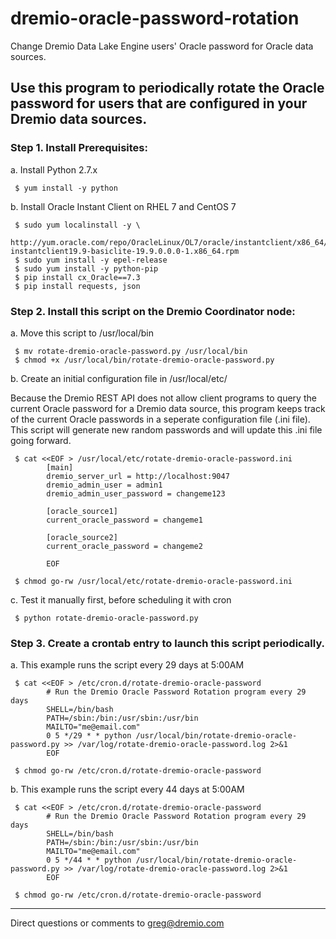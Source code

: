 # dremio-oracle-password-rotation

Change Dremio Data Lake Engine users' Oracle password for Oracle data sources. 

## Use this program to periodically rotate the Oracle password for users that are configured in your Dremio data sources.

### Step 1. Install Prerequisites:

a. Install Python 2.7.x

     $ yum install -y python

b. Install Oracle Instant Client on RHEL 7 and CentOS 7

     $ sudo yum localinstall -y \
                 http://yum.oracle.com/repo/OracleLinux/OL7/oracle/instantclient/x86_64/getPackage/oracle-instantclient19.9-basiclite-19.9.0.0.0-1.x86_64.rpm
     $ sudo yum install -y epel-release
     $ sudo yum install -y python-pip
     $ pip install cx_Oracle==7.3
     $ pip install requests, json

### Step 2. Install this script on the Dremio Coordinator node:

a. Move this script to /usr/local/bin

     $ mv rotate-dremio-oracle-password.py /usr/local/bin
     $ chmod +x /usr/local/bin/rotate-dremio-oracle-password.py

b. Create an initial configuration file in /usr/local/etc/

Because the Dremio REST API does not allow client programs to query the current Oracle password for a Dremio data source, this program keeps track of the current Oracle passwords in a seperate configuration file (.ini file). This script will generate new random passwords and will update this .ini file going forward.
       
     $ cat <<EOF > /usr/local/etc/rotate-dremio-oracle-password.ini
            [main]
            dremio_server_url = http://localhost:9047
            dremio_admin_user = admin1
            dremio_admin_user_password = changeme123

            [oracle_source1]
            current_oracle_password = changeme1

            [oracle_source2]
            current_oracle_password = changeme2

            EOF

     $ chmod go-rw /usr/local/etc/rotate-dremio-oracle-password.ini

c. Test it manually first, before scheduling it with cron

     $ python rotate-dremio-oracle-password.py

### Step 3. Create a crontab entry to launch this script periodically.

a. This example runs the script every 29 days at 5:00AM

     $ cat <<EOF > /etc/cron.d/rotate-dremio-oracle-password
            # Run the Dremio Oracle Password Rotation program every 29 days
            SHELL=/bin/bash
            PATH=/sbin:/bin:/usr/sbin:/usr/bin
            MAILTO="me@email.com"
            0 5 */29 * * python /usr/local/bin/rotate-dremio-oracle-password.py >> /var/log/rotate-dremio-oracle-password.log 2>&1
            EOF

     $ chmod go-rw /etc/cron.d/rotate-dremio-oracle-password

b. This example runs the script every 44 days at 5:00AM

     $ cat <<EOF > /etc/cron.d/rotate-dremio-oracle-password
            # Run the Dremio Oracle Password Rotation program every 29 days
            SHELL=/bin/bash
            PATH=/sbin:/bin:/usr/sbin:/usr/bin
            MAILTO="me@email.com"
            0 5 */44 * * python /usr/local/bin/rotate-dremio-oracle-password.py >> /var/log/rotate-dremio-oracle-password.log 2>&1
            EOF

     $ chmod go-rw /etc/cron.d/rotate-dremio-oracle-password

---

Direct questions or comments to greg@dremio.com

